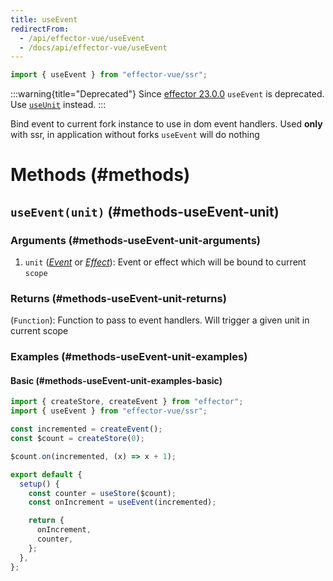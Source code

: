 ```yaml
---
title: useEvent
redirectFrom:
  - /api/effector-vue/useEvent
  - /docs/api/effector-vue/useEvent
---
```


```ts
import { useEvent } from "effector-vue/ssr";
```

:::warning{title="Deprecated"}
Since [effector 23.0.0](https://changelog.effector.dev/#effector-23-0-0) `useEvent` is deprecated. Use [`useUnit`](./useUnit#useUnit) instead.
:::

Bind event to current fork instance to use in dom event handlers. Used **only** with ssr, in application without forks `useEvent` will do nothing

# Methods (#methods)

## `useEvent(unit)` (#methods-useEvent-unit)

### Arguments (#methods-useEvent-unit-arguments)

1. `unit` ([_Event_](/en/api/effector/Event) or [_Effect_](/en/api/effector/Effect)): Event or effect which will be bound to current `scope`

### Returns (#methods-useEvent-unit-returns)

(`Function`): Function to pass to event handlers. Will trigger a given unit in current scope

### Examples (#methods-useEvent-unit-examples)

#### Basic (#methods-useEvent-unit-examples-basic)

```js
import { createStore, createEvent } from "effector";
import { useEvent } from "effector-vue/ssr";

const incremented = createEvent();
const $count = createStore(0);

$count.on(incremented, (x) => x + 1);

export default {
  setup() {
    const counter = useStore($count);
    const onIncrement = useEvent(incremented);

    return {
      onIncrement,
      counter,
    };
  },
};
```
